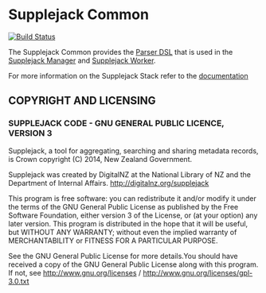 # Supplejack Common

[![Build Status](https://travis-ci.org/DigitalNZ/supplejack_common.svg?branch=master)](https://travis-ci.org/DigitalNZ/supplejack_common)

The Supplejack Common provides the [Parser DSL](http://digitalnz.github.io/supplejack/manager/parser-dsl-domain-specific-language.html) that is used in the [Supplejack Manager](https://github.com/DigitalNZ/supplejack_manager) and [Supplejack Worker](https://github.com/DigitalNZ/supplejack_worker).

For more information on the Supplejack Stack refer to the [documentation](http://digitalnz.github.io/supplejack)

## COPYRIGHT AND LICENSING

### SUPPLEJACK CODE - GNU GENERAL PUBLIC LICENCE, VERSION 3

Supplejack, a tool for aggregating, searching and sharing metadata records, is Crown copyright (C) 2014, New Zealand Government.

Supplejack was created by DigitalNZ at the National Library of NZ and the Department of Internal Affairs. http://digitalnz.org/supplejack

This program is free software: you can redistribute it and/or modify it under the terms of the GNU General Public License as published by the Free Software Foundation, either version 3 of the License, or (at your option) any later version. This program is distributed in the hope that it will be useful, but WITHOUT ANY WARRANTY; without even the implied warranty of MERCHANTABILITY or FITNESS FOR A PARTICULAR PURPOSE.

See the GNU General Public License for more details.You should have received a copy of the GNU General Public License along with this program. If not, see http://www.gnu.org/licenses / http://www.gnu.org/licenses/gpl-3.0.txt
